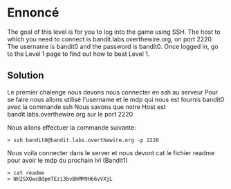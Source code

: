 # Ennoncé
The goal of this level is for you to log into the game using SSH. The host to which you need to connect is bandit.labs.overthewire.org, on port 2220. The username is bandit0 and the password is bandit0. Once logged in, go to the Level 1 page to find out how to beat Level 1.

## Solution
Le premier chalenge nous devons nous connecter en ssh au serveur
Pour se faire nous allons utilisé l'username et le mdp qui nous est fournis bandit0 avec la commande ssh
Nous savons que notre Host est bandit.labs.overthewire.org sur le port 2220

Nous allons effectuer la commande suivante:

	> ssh bandit0@bandit.labs.overthewire.org -p 2220

Nous voila connecter dans le server et nous devont cat le fichier readme pour avoir le mdp du prochain lvl (Bandit1)

	> cat readme
	> NH2SXQwcBdpmTEzi3bvBHMM9H66vVXjL


